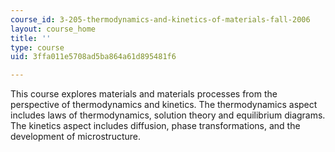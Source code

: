 ```yaml
---
course_id: 3-205-thermodynamics-and-kinetics-of-materials-fall-2006
layout: course_home
title: ''
type: course
uid: 3ffa011e5708ad5ba864a61d895481f6

---
```

This course explores materials and materials processes from the perspective of thermodynamics and kinetics. The thermodynamics aspect includes laws of thermodynamics, solution theory and equilibrium diagrams. The kinetics aspect includes diffusion, phase transformations, and the development of microstructure.
